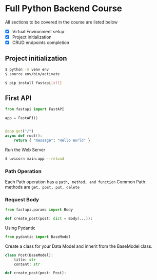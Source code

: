 # Full Python Backend Course

All sections to be covered in the course are listed below

- [x] Virtual Environment setup
- [x] Project initialization
- [x] CRUD endpoints completion

## Project initialization

```bash
$ python -m venv env
$ source env/bin/activate

$ pip install fastapi[all]
```

## First API

```python
from fastapi import FastAPI

app = FastAPI()


@app.get("/")
async def root():
    return { "message": "Hello World" }
```

Run the Web Server

```bash
$ uvicorn main:app --reload
```

### Path Operation

Each Path operation has a `path, method, and function`
Common Path methods are `get, post, put, delete`

### Request Body

```python
from fastapi.params import Body

def create_post(post: dict = Body(...)):
```

Using Pydantic

```python
from pydantic import BaseModel
```

Create a class for your Data Model and inherit from the BaseModel class.

```python
class Post(BaseModel):
    title: str
    content: str

def create_post(post: Post):
```
